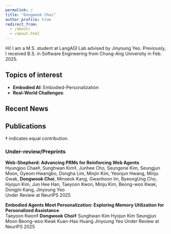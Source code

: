 ```yaml
---
permalink: /
title: "Dongwook Choi"
author_profile: true
redirect_from: 
  - /about/
  - /about.html
---
```


Hi! I am a M.S. student at LangAGI Lab advised by Jinyoung Yeo. Previously, I received B.S. in Software Engineering from Chung-Ang University in Feb. 2025.

<!-- My recent research interests include: (i) Embodied AI and (ii) Embodied AI with a strong understanding of real-world dynamics. Additionally, I focus on analyzing language models (LMs) to identify limitations and room for improvement. The ultimate goal of my research is to design systems that enable humans to communicate and interact with AI in a trustworthy and beneficial manner. -->

## Topics of interest

- **Embodied AI**: Embodied-Personalization
- **Real-World Challenges**:

## Recent News

## Publications

‡ indicates equal contribution.

### Under-review/Preprints

**Web-Shepherd: Advancing PRMs for Reinforcing Web Agents**  
Hyungjoo Chae‡, Sunghwan Kim‡, Junhee Cho, Seungone Kim, Seungjun Moon, Gyeom Hwangbo, Dongha Lim, Minjin Kim, Yeonjun Hwang, Minju Gwak, **Dongwook Choi**, Minseok Kang, Gwanhoon Im, ByeongUng Cho, Hyojun Kim, Jun Hee Han, Taeyoon Kwon, Minju Kim, Beong-woo Kwak, Dongjin Kang, Jinyoung Yeo  
Under Review at NeurIPS 2025

**Embodied Agents Meet Personalization: Exploring Memory Utilization for Personalized Assistance**  
Taeyoon Kwon‡ **Dongwook Choi‡** Sunghwan Kim Hyojun Kim Seungjun Moon Beong-woo Kwak Kuan-Hao Huang Jinyoung Yeo
Under Review at NeurIPS 2025